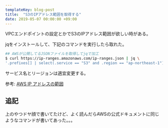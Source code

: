 ```yaml
---
templateKey: blog-post
title:  "S3のIPアドレス範囲を取得する"
date: 2019-05-07 00:00:00 +09:00
---
```


VPCエンドポイントの設定とかでS3のIPアドレス範囲が欲しい時がある。

jqをインストールして、下記のコマンドを実行したら取れた。

```sh
## AWSが公開してるJSONファイルを取得してjqで加工
$ curl https://ip-ranges.amazonaws.com/ip-ranges.json | jq \
'.prefixes[] | select(.service == "S3" and .region == "ap-northeast-1") | .ip_prefix'
```

サービス名とリージョンは適宜変更する。

参考: [AWS IP アドレスの範囲](https://docs.aws.amazon.com/ja_jp/general/latest/gr/aws-ip-ranges.html)

## 追記

上のやつドヤ顔で書いてたけど、よく読んだらAWSの公式ドキュメントに同じようなコマンドが書いてあった。。。

